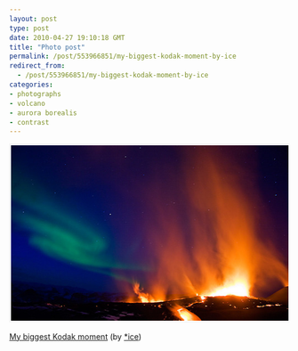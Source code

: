 ```yaml
---
layout: post
type: post
date: 2010-04-27 19:10:18 GMT
title: "Photo post"
permalink: /post/553966851/my-biggest-kodak-moment-by-ice
redirect_from: 
  - /post/553966851/my-biggest-kodak-moment-by-ice
categories:
- photographs
- volcano
- aurora borealis
- contrast
---
```

![](/assets/images/tumblr_l0yehxE6QD1qb098no1_r1_540.png)

<a href="http://www.flickr.com/photos/ice-cold/4497761488">My biggest Kodak moment</a> (by <a href="http://flickr.com/photos/ice-cold">*ice</a>)
